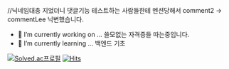 //닉네임대충 지었더니 댓글기능 테스트하는 사람들한테 멘션당해서 comment2 -> commentLee 닉변했습니다.

- 🔭 I’m currently working on ... 쓸모없는 자격증들 따는중입니다.
- 🌱 I’m currently learning ... 백엔드 기초


[![Solved.ac프로필](http://mazassumnida.wtf/api/mini/generate_badge?boj=1231js)](https://solved.ac/1231js)
[![Hits](https://hits.seeyoufarm.com/api/count/incr/badge.svg?url=https%3A%2F%2Fgithub.com%2Fcomment2&count_bg=%2379C83D&title_bg=%23555555&icon=&icon_color=%23E7E7E7&title=hits&edge_flat=false)](https://hits.seeyoufarm.com)

<!--
**comment2/comment2** is a ✨ _special_ ✨ repository because its `README.md` (this file) appears on your GitHub profile.

Here are some ideas to get you started:


- 👯 I’m looking to collaborate on ...
- 🤔 I’m looking for help with ...
- 💬 Ask me about ...
- 📫 How to reach me: ...
- 😄 Pronouns: ...
- ⚡ Fun fact: ...
-->
